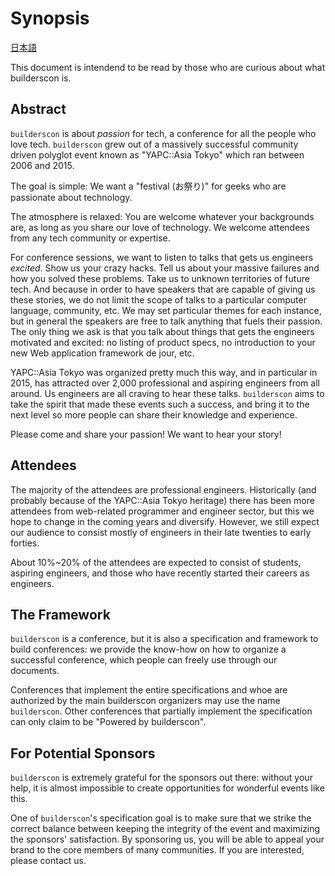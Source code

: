 # Synopsis

[日本語](translations/ja/Synopsis.md)

This document is intendend to be read by those who are curious about what builderscon is.

## Abstract

`builderscon` is about *passion* for tech, a conference for all the people who love tech. `builderscon` grew out of a massively successful community driven polyglot event known as "YAPC::Asia Tokyo" which ran between 2006 and 2015.

The goal is simple: We want a "festival (お祭り)" for geeks who are passionate about technology.

The atmosphere is relaxed: You are welcome whatever your backgrounds are, as long as you share our love of technology. We welcome attendees from any tech community or expertise.

For conference sessions, we want to listen to talks that gets us engineers *excited*. Show us your crazy hacks. Tell us about your massive failures and how you solved these problems. Take us to unknown territories of future tech. And because in order to have speakers that are capable of giving us these stories, we do not limit the scope of talks to a particular computer language, community, etc. We may set particular themes for each instance, but in general the speakers are free to talk anything that fuels their passion. The only thing we ask is that you talk about things that gets the engineers motivated and excited: no listing of product specs, no introduction to your new Web application framework de jour, etc.

YAPC::Asia Tokyo was organized pretty much this way, and in particular in 2015, has attracted over 2,000 professional and aspiring engineers from all around. Us engineers are all craving to hear these talks. `builderscon` aims to take the spirit that made these events such a success, and bring it to the next level so more people can share their knowledge and experience.

Please come and share your passion! We want to hear your story!

## Attendees

The majority of the attendees are professional engineers. Historically (and probably because of the YAPC::Asia Tokyo heritage) there has been more attendees from web-related programmer and engineer sector, but this we hope to change in the coming years and diversify. However, we still expect our audience to consist mostly of engineers in their late twenties to early forties.

About 10%~20% of the attendees are expected to consist of students, aspiring engineers, and those who have recently started their careers as engineers.

## The Framework

`builderscon` is a conference, but it is also a specification and framework to build conferences: we provide the know-how on how to organize a successful conference, which people can freely use through our documents.

Conferences that implement the entire specifications and whoe are authorized by the main builderscon organizers may use the name `builderscon`. Other conferences that partially implement the specification can only claim to be "Powered by builderscon".

## For Potential Sponsors

`builderscon` is extremely grateful for the sponsors out there: without your help, it is almost impossible to create opportunities for wonderful events like this.

One of `builderscon`'s specification goal is to make sure that we strike the correct balance between keeping the integrity of the event and maximizing the sponsors' satisfaction. By sponsoring us, you will be able to appeal your brand to the core members of many communities. If you are interested, please contact us.



